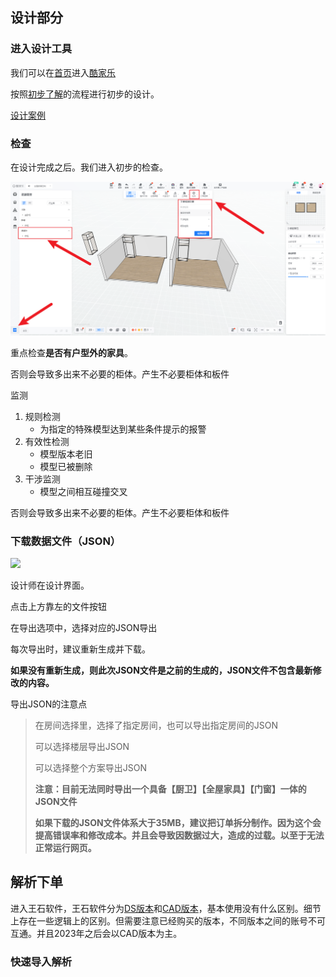 ## 设计部分

### 进入设计工具

我们可以在[首页](https://www.kodocode.cn/)进入[酷家乐](https://www.kujiale.com/)

按照[初步了解](https://wd.kodocode.cn/start/%E5%88%9D%E6%AD%A5%E4%BA%86%E8%A7%A3.html#%E8%BF%9B%E5%85%A5%E8%BD%AF%E4%BB%B6%E4%B8%BB%E9%A1%B5)的流程进行初步的设计。

[设计案例]()

### 检查

在设计完成之后。我们进入初步的检查。

![](../picture/start/下单前检查.png)

重点检查**是否有户型外的家具**。

否则会导致多出来不必要的柜体。产生不必要柜体和板件

监测

1. 规则检测
   - 为指定的特殊模型达到某些条件提示的报警
2. 有效性检测
   - 模型版本老旧
   - 模型已被删除
3. 干涉监测
   - 模型之间相互碰撞交叉

否则会导致多出来不必要的柜体。产生不必要柜体和板件

### 下载数据文件（JSON）

![](../picture/start/JSON操作.gif)

设计师在设计界面。

点击上方靠左的文件按钮

在导出选项中，选择对应的JSON导出

每次导出时，建议重新生成并下载。

**如果没有重新生成，则此次JSON文件是之前的生成的，JSON文件不包含最新修改的内容。**

导出JSON的注意点

> 在房间选择里，选择了指定房间，也可以导出指定房间的JSON
>
> 可以选择楼层导出JSON
>
> 可以选择整个方案导出JSON
>
> **注意：目前无法同时导出一个具备【厨卫】【全屋家具】【门窗】一体的JSON文件**
>
> **如果下载的JSON文件体系大于35MB，建议把订单拆分制作。因为这个会提高错误率和修改成本。并且会导致因数据过大，造成的过载。以至于无法正常运行网页。**

## 解析下单

进入王石软件，王石软件分为[DS版本](https://ds.wongshek.cn/a)和[CAD版本](https://cad.wongshek.cn/a)，基本使用没有什么区别。细节上存在一些逻辑上的区别。但需要注意已经购买的版本，不同版本之间的账号不可互通。并且2023年之后会以CAD版本为主。

### 快速导入解析

